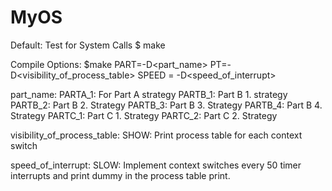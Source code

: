 # MyOS

Default: Test for System Calls
$ make

Compile Options:
$make PART=-D<part_name> PT=-D<visibility_of_process_table> SPEED = -D<speed_of_interrupt>

part_name:
PARTA_1: For Part A strategy
PARTB_1: Part B 1. strategy
PARTB_2: Part B 2. Strategy
PARTB_3: Part B 3. Strategy
PARTB_4: Part B 4. Strategy
PARTC_1: Part C 1. Strategy
PARTC_2: Part C 2. Strategy

visibility_of_process_table:
SHOW: Print process table for each context switch

speed_of_interrupt:
SLOW: Implement context switches every 50 timer interrupts and print dummy in the process table print.
